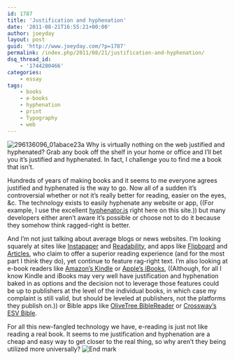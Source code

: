 ```yaml
---
id: 1787
title: 'Justification and hyphenation'
date: '2011-08-21T16:55:21+00:00'
author: joeyday
layout: post
guid: 'http://www.joeyday.com/?p=1787'
permalink: /index.php/2011/08/21/justification-and-hyphenation/
dsq_thread_id:
    - '1744280466'
categories:
    - essay
tags:
    - books
    - e-books
    - hyphenation
    - print
    - Typography
    - web
---
```


![](http://joeyday.com/wp-content/uploads/2011/08/296136096_01abace23a-150x150.jpg "296136096_01abace23a") Why is virtually nothing on the web justified and hyphenated? Grab any book off the shelf in your home or office and I’ll bet you it’s justified and hyphenated. In fact, I challenge you to find me a book that isn’t.

Hundreds of years of making books and it seems to me everyone agrees justified and hyphenated is the way to go. Now all of a sudden it’s controversial whether or not it’s really better for reading, easier on the eyes, &amp;c. The technology exists to easily hyphenate any website or app, ((For example, I use the excellent [hyphenator.js](http://code.google.com/p/hyphenator/) right here on this site.)) but many developers either aren’t aware it’s possible or choose not to do it because they somehow think ragged-right is better.

And I’m not just talking about average blogs or news websites. I’m looking squarely at sites like [Instapaper](http://www.instapaper.com) and [Readability](http://www.readability.com), and apps like [Flipboard](http://www.flipboard.com) and [Articles](http://www.sophiesticated.com/articles), who claim to offer a superior reading experience (and for the most part I think they do), yet continue to feature rag-right text. I’m also looking at e-book readers like [Amazon’s Kindle](http://www.amazon.com/kindle) or [Apple’s iBooks](http://itunes.apple.com/us/app/ibooks/id364709193?mt=8), ((Although, for all I know Kindle and iBooks may very well have justification and hyphenation baked in as options and the decision not to leverage those features could be up to publishers at the level of the individual books, in which case my complaint is still valid, but should be leveled at publishers, not the platforms they publish on.)) or Bible apps like [OliveTree BibleReader](http://itunes.apple.com/us/app/biblereader/id287455446?mt=8) or [Crossway’s ESV Bible](http://itunes.apple.com/us/app/esv-bible/id361797273?mt=8).

For all this new-fangled technology we have, e-reading is just not like reading a real book. It seems to me justification and hyphenation are a cheap and easy way to get closer to the real thing, so why aren’t they being utilized more universally? ![](http://joeyday.com/wp-content/uploads/2009/08/endmark.png "End mark")